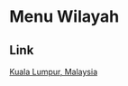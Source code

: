 # Menu Wilayah

## Link

[Kuala Lumpur, Malaysia](https://github.com/gigit-pemilu/pemilu-2024-99-luar-negeri/tree/main/pilpres/hitung-suara/sub/99-luar-negeri/sub/62-kuala-lumpur-malaysia/sub/01-kuala-lumpur-malaysia)

